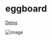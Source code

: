 # eggboard

[Démo](https://yannlemerrer.github.io/eggboard/)

![image](https://user-images.githubusercontent.com/104933009/167289158-9cf7d4e8-975c-4f1e-b559-ce3f90e9b056.png)
